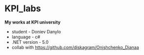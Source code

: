 # KPI_labs
**My works at KPI university**
* student - Doniev Danylo
* language - c#
* .NET version - 5.0
* collab  with https://github.com/diskagram/Onishchenko_Dianaa
